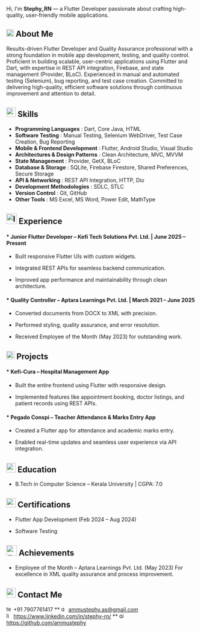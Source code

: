Hi, I'm **Stephy_RN** — a Flutter Developer passionate about crafting high-quality, user-friendly mobile applications.

## <img width="20" height="20" alt="info" src="https://github.com/user-attachments/assets/5c8e444b-8577-4737-af3d-e6cd2acb0d70" /> About Me

Results-driven Flutter Developer and Quality Assurance professional with a strong foundation in mobile app development, testing, and quality control. Proficient in building scalable, user-centric applications using Flutter and Dart, with expertise in REST API integration, Firebase, and state management (Provider, BLoC). Experienced in manual and automated testing (Selenium), bug reporting, and test case creation. Committed to delivering high-quality, efficient software solutions through continuous improvement and attention to detail.

## <img width="25" height="25" alt="skill" src="https://github.com/user-attachments/assets/6453b2db-1875-4a53-afef-8a3dae8781a1" /> Skills

* **Programming Languages** : Dart, Core Java, HTML
* **Software Testing** : Manual Testing, Selenium WebDriver, Test Case Creation, Bug Reporting
* **Mobile & Frontend Development** : Flutter, Android Studio, Visual Studio
* **Architectures & Design Patterns** : Clean Architecture, MVC, MVVM
* **State Management** : Provider, GetX, BLoC
* **Database & Storage** : SQLite, Firebase Firestore, Shared Preferences, Secure Storage
* **API & Networking** : REST API Integration, HTTP, Dio
* **Development Methodologies** : SDLC, STLC
* **Version Control** : Git, GitHub
* **Other Tools** : MS Excel, MS Word, Power Edit, MathType


## <img width="28" height="28" alt="laptop" src="https://github.com/user-attachments/assets/aed6b2ad-0a56-44d7-969c-16235a018d0d" /> Experience

#### * **Junior Flutter Developer – Kefi Tech Solutions Pvt. Ltd.** | June 2025 – Present

* Built responsive Flutter UIs with custom widgets.

* Integrated REST APIs for seamless backend communication.

* Improved app performance and maintainability through clean architecture.

#### * **Quality Controller – Aptara Learnings Pvt. Ltd.** | March 2021 – June 2025

* Converted documents from DOCX to XML with precision.

* Performed styling, quality assurance, and error resolution.

* Received Employee of the Month (May 2023) for outstanding work.


## <img width="22" height="22" alt="layers" src="https://github.com/user-attachments/assets/e171341d-04a3-4eb9-b70a-3d258f296aa4" /> Projects

#### * Kefi-Cura – Hospital Management App

* Built the entire frontend using Flutter with responsive design.

* Implemented features like appointment booking, doctor listings, and patient records using REST APIs.

#### * Pegado Conspi – Teacher Attendance & Marks Entry App

* Created a Flutter app for attendance and academic marks entry.

* Enabled real-time updates and seamless user experience via API integration.


## <img width="25" height="25" alt="academic" src="https://github.com/user-attachments/assets/d796326e-46ff-4594-85b9-f938ea567f67" /> Education

* B.Tech in Computer Science – Kerala University | CGPA: 7.0

## <img width="25" height="25" alt="award" src="https://github.com/user-attachments/assets/92270497-4673-45c3-b516-4839585a5dfc" /> Certifications

* Flutter App Development (Feb 2024 – Aug 2024)

* Software Testing

## <img width="28" height="28" alt="gold-medal" src="https://github.com/user-attachments/assets/095d4f41-50ec-4ba2-8417-6aecd7fbab12" /> Achievements

* Employee of the Month – Aptara Learnings Pvt. Ltd. (May 2023) For excellence in XML quality assurance and process improvement.

## <img width="25" height="25" alt="chat" src="https://github.com/user-attachments/assets/b5fd5554-b7ad-403e-a285-9564ebba7782" /> Contact Me

<img width="15" height="15" alt="telephone" src="https://github.com/user-attachments/assets/7617fe8e-cb5c-4636-adee-f88c18f6aa36"/> +91 7907761417 **
<img width="15" height="15" alt="gmail" src="https://github.com/user-attachments/assets/06e9191a-4394-4c50-8abf-d3a71bcc8a26"/> ammustephy.as@gmail.com  
<img width="15" height="15" alt="linkedin" src="https://github.com/user-attachments/assets/58abf41d-5afb-4bb6-b8a4-ddfb38644009"/> https://www.linkedin.com/in/stephy-rn/ **
<img width="15" height="15" alt="github (1)" src="https://github.com/user-attachments/assets/1a5d2c28-755b-44ed-a73a-b6465aa1da64"/> https://github.com/ammustephy

